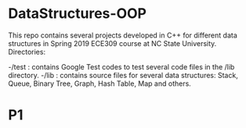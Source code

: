 # DataStructures-OOP
This repo contains several projects developed in C++ for different data structures in Spring 2019 ECE309 course at NC State University.
Directories:

-/test : contains Google Test codes to test several code files in the /lib directory.
-/lib  : contains source files for several data structures: Stack, Queue, Binary Tree, Graph, Hash Table, Map and others.

# P1
